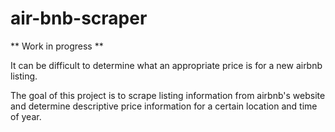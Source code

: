 # air-bnb-scraper

** Work in progress **

It can be difficult to determine what an appropriate price is for a new airbnb listing. 

The goal of this project is to scrape listing information from airbnb's website and determine descriptive price information for a certain location and time of year.


